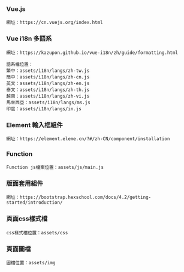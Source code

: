 ### Vue.js
```
網址：https://cn.vuejs.org/index.html
```


### Vue i18n 多語系
```
網址：https://kazupon.github.io/vue-i18n/zh/guide/formatting.html

語系檔位置：
繁中：assets/i18n/langs/zh-tw.js
簡中：assets/i18n/langs/zh-cn.js
英文：assets/i18n/langs/zh-en.js
泰文：assets/i18n/langs/zh-th.js
越南：assets/i18n/langs/zh-vi.js
馬來西亞：assets/i18n/langs/ms.js
印度：assets/i18n/langs/in.js
```


### Element 輸入框組件
```
網址：https://element.eleme.cn/?#/zh-CN/component/installation
```


### Function
```
Function js檔案位置：assets/js/main.js
```


### 版面套用組件
```
網址：https://bootstrap.hexschool.com/docs/4.2/getting-started/introduction/
```


### 頁面css樣式檔
```
css樣式檔位置：assets/css
```


### 頁面圖檔
```
圖檔位置：assets/img
```

